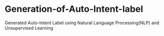 # Generation-of-Auto-Intent-label
Generated Auto-Intent Label using Natural Language Processing(NLP) and Unsupervised Learning
